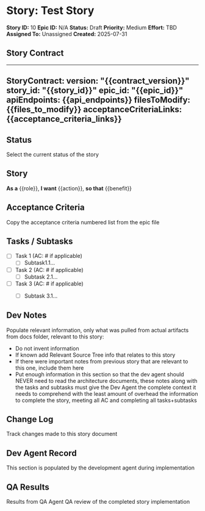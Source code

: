 # Story: Test Story

**Story ID:** 10
**Epic ID:** N/A
**Status:** Draft
**Priority:** Medium
**Effort:** TBD
**Assigned To:** Unassigned
**Created:** 2025-07-31

## Story Contract

---
StoryContract:
  version: "{{contract_version}}"
  story_id: "{{story_id}}"
  epic_id: "{{epic_id}}"
  apiEndpoints: {{api_endpoints}}
  filesToModify: {{files_to_modify}}
  acceptanceCriteriaLinks: {{acceptance_criteria_links}}
---


## Status

Select the current status of the story

## Story

**As a** {{role}},
**I want** {{action}},
**so that** {{benefit}}


## Acceptance Criteria

Copy the acceptance criteria numbered list from the epic file

## Tasks / Subtasks

- [ ] Task 1 (AC: # if applicable)
  - [ ] Subtask1.1...
- [ ] Task 2 (AC: # if applicable)
  - [ ] Subtask 2.1...
- [ ] Task 3 (AC: # if applicable)
  - [ ] Subtask 3.1...


## Dev Notes

Populate relevant information, only what was pulled from actual artifacts from docs folder, relevant to this story:
- Do not invent information
- If known add Relevant Source Tree info that relates to this story
- If there were important notes from previous story that are relevant to this one, include them here
- Put enough information in this section so that the dev agent should NEVER need to read the architecture documents, these notes along with the tasks and subtasks must give the Dev Agent the complete context it needs to comprehend with the least amount of overhead the information to complete the story, meeting all AC and completing all tasks+subtasks


## Change Log

Track changes made to this story document

## Dev Agent Record

This section is populated by the development agent during implementation

## QA Results

Results from QA Agent QA review of the completed story implementation


